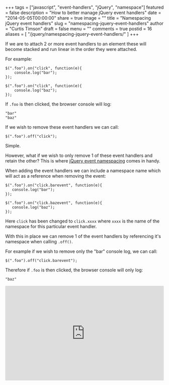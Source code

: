 +++
tags = ["javascript", "event-handlers", "jQuery", "namespace"]
featured = false
description = "How to better manage jQuery event handlers"
date = "2014-05-05T00:00:00"
share = true
image = ""
title = "Namespacing jQuery event handlers"
slug = "namespacing-jquery-event-handlers"
author = "Curtis Timson"
draft = false
menu = ""
comments = true
postid = 16
aliases = [
    "/jquery/namespacing-jquery-event-handlers/"
]
+++

If we are to attach 2 or more event handlers to an element these will become stacked and run linear in the order they were attached.

For example:

    $(".foo").on("click", function(e){
        console.log("bar");
    });

    $(".foo").on("click", function(e){
        console.log("baz");
    });

If `.foo` is then clicked, the browser console will log:

    "bar"
    "baz"

If we wish to remove these event handlers we can call:

    $(".foo").off("click");

Simple.

However, what if we wish to only remove 1 of these event handlers and retain the other? This is where [jQuery event namespacing][1] comes in handy.

When adding the event handlers we can include a namespace name which will act as a reference when removing the event:

    $(".foo").on("click.barevent", function(e){
       console.log("bar");
    });

    $(".foo").on("click.bazevent", function(e){
       console.log("baz");
    });

Here `click` has been changed to `click.xxxx` where `xxxx` is the name of the namespace for this particular event handler.

With this in place we can remove 1 of the event handlers by referencing it's namespace when calling `.off()`.

For example if we wish to remove only the "bar" console log, we can call:

    $(".foo").off("click.barevent");

Therefore if `.foo` is then clicked, the browser console will only log:

    "baz"

<iframe width="100%" height="300" src="http://jsfiddle.net/qasfp/embedded/result,js,html,css" allowfullscreen="allowfullscreen" frameborder="0"></iframe>

[1]: http://api.jquery.com/event.namespace/
